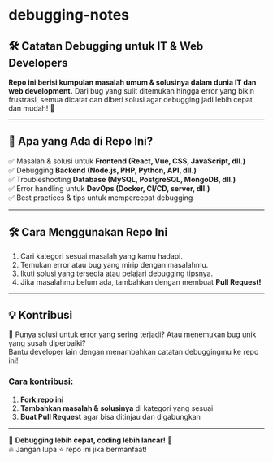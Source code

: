 # debugging-notes

## 🛠️ Catatan Debugging untuk IT & Web Developers

**Repo ini berisi kumpulan masalah umum & solusinya dalam dunia IT dan web development.** Dari bug yang sulit ditemukan hingga error yang bikin frustrasi, semua dicatat dan diberi solusi agar debugging jadi lebih cepat dan mudah! 🚀  

---

## 📂 Apa yang Ada di Repo Ini?
✅ Masalah & solusi untuk **Frontend (React, Vue, CSS, JavaScript, dll.)**  
✅ Debugging **Backend (Node.js, PHP, Python, API, dll.)**  
✅ Troubleshooting **Database (MySQL, PostgreSQL, MongoDB, dll.)**  
✅ Error handling untuk **DevOps (Docker, CI/CD, server, dll.)**  
✅ Best practices & tips untuk mempercepat debugging  

---

## 🛠 Cara Menggunakan Repo Ini
1. Cari kategori sesuai masalah yang kamu hadapi.
2. Temukan error atau bug yang mirip dengan masalahmu.
3. Ikuti solusi yang tersedia atau pelajari debugging tipsnya.
4. Jika masalahmu belum ada, tambahkan dengan membuat **Pull Request!**

---

## 💡 Kontribusi
🚀 Punya solusi untuk error yang sering terjadi? Atau menemukan bug unik yang susah diperbaiki?  
Bantu developer lain dengan menambahkan catatan debuggingmu ke repo ini!  

### Cara kontribusi:
1. **Fork repo ini**
2. **Tambahkan masalah & solusinya** di kategori yang sesuai
3. **Buat Pull Request** agar bisa ditinjau dan digabungkan  

---

🌟 **Debugging lebih cepat, coding lebih lancar!** 🎯  
🔥 Jangan lupa ⭐ repo ini jika bermanfaat!  
